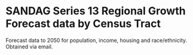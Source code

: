 # SANDAG Series 13 Regional Growth Forecast data by Census Tract

Forecast data to 2050 for population, income, housing and race/ethnicity. Obtained via email.